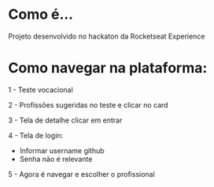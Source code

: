 # Como é...

Projeto desenvolvido no hackaton da Rocketseat Experience

# Como navegar na plataforma:
1 - Teste vocacional

2 - Profissões sugeridas no teste e clicar no card

3 - Tela de detalhe clicar em entrar

4 - Tela de login:
  * Informar username github
  * Senha não é relevante

5 - Agora é navegar e escolher o profissional